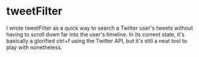 # tweetFilter
I wrote tweetFilter as a quick way to search a Twitter user's tweets without having to scroll down far into the user's timeline. In its current state, it's basically a glorified ctrl+f using the Twitter API, but it's still a neat tool to play with nonetheless.
